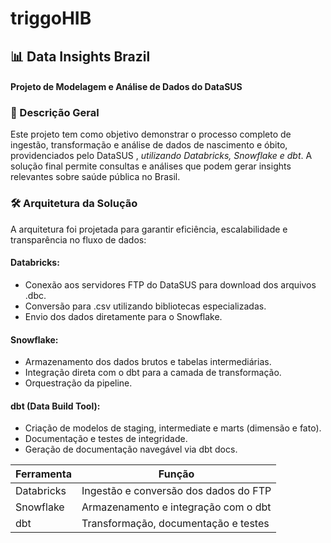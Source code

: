 # triggoHIB


## 📊 Data Insights Brazil 
#### Projeto de Modelagem e Análise de Dados do DataSUS
### 📌 Descrição Geral

Este projeto tem como objetivo demonstrar o processo completo de ingestão, transformação e análise de dados de nascimento e óbito, providenciados pelo DataSUS  , _utilizando Databricks, Snowflake e dbt_.
A solução final permite consultas e análises que podem gerar insights relevantes sobre saúde pública no Brasil.

### 🛠️ Arquitetura da Solução
A arquitetura foi projetada para garantir eficiência, escalabilidade e transparência no fluxo de dados:

#### Databricks:
- Conexão aos servidores FTP do DataSUS para download dos arquivos .dbc.
- Conversão para .csv utilizando bibliotecas especializadas.
- Envio dos dados diretamente para o Snowflake.

#### Snowflake:
- Armazenamento dos dados brutos e tabelas intermediárias.
- Integração direta com o dbt para a camada de transformação.
- Orquestração da pipeline.

#### dbt (Data Build Tool):
- Criação de modelos de staging, intermediate e marts (dimensão e fato).
- Documentação e testes de integridade.
- Geração de documentação navegável via dbt docs.

| Ferramenta   | Função |
|--------------|--------|
| Databricks   | Ingestão e conversão dos dados do FTP |
| Snowflake    | Armazenamento e integração com o dbt |
| dbt          | Transformação, documentação e testes |
